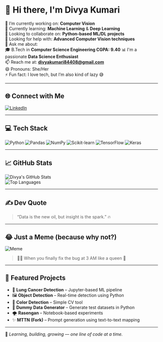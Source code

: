 # 👋 Hi there, I'm Divya Kumari

🔭 I’m currently working on: **Computer Vision**  
🌱 Currently learning: **Machine Learning** & **Deep Learning**  
👯 Looking to collaborate on: **Python-based ML/DL projects**  
🤔 Looking for help with: **Advanced Computer Vision techniques**  
💬 Ask me about:  
🎓 B.Tech in **Computer Science Engineering CGPA: 9.40** 
📊 I'm a passionate **Data Science Enthusiast**  
📫 Reach me at: **divyakumari84408@gmail.com**  
😄 Pronouns: She/Her  
⚡ Fun fact: I love tech, but I’m also kind of lazy 😅

---

## 🌐 Connect with Me

[![LinkedIn](https://img.shields.io/badge/LinkedIn-View%20Profile-blue?style=for-the-badge&logo=linkedin)](https://www.linkedin.com/in/divya-kumari11)

---

## 💻 Tech Stack

![Python](https://img.shields.io/badge/Python-3776AB?style=for-the-badge&logo=python&logoColor=white)
![Pandas](https://img.shields.io/badge/Pandas-150458?style=for-the-badge&logo=pandas&logoColor=white)
![NumPy](https://img.shields.io/badge/Numpy-013243?style=for-the-badge&logo=numpy&logoColor=white)
![Scikit-learn](https://img.shields.io/badge/Scikit--Learn-F7931E?style=for-the-badge&logo=scikit-learn&logoColor=white)
![TensorFlow](https://img.shields.io/badge/TensorFlow-FF6F00?style=for-the-badge&logo=tensorflow&logoColor=white)
![Keras](https://img.shields.io/badge/Keras-D00000?style=for-the-badge&logo=keras&logoColor=white)

---

## 📈 GitHub Stats

![Divya's GitHub Stats](https://github-readme-stats.vercel.app/api?username=DIVYA-KUMARI12&show_icons=true&theme=radical)  
![Top Languages](https://github-readme-stats.vercel.app/api/top-langs/?username=DIVYA-KUMARI12&layout=compact&theme=radical)

---

## ✍️ Dev Quote

> “Data is the new oil, but insight is the spark.” 🔥

---

## 😂 Just a Meme (because why not?)

![Meme](https://raw.githubusercontent.com/abhisheknaiidu/abhisheknaiidu/master/code.gif)

> 👩‍💻 When you finally fix the bug at 3 AM like a queen 👑
---

## 📌 Featured Projects

- 🧠 **Lung Cancer Detection** – Jupyter-based ML pipeline  
- 🖼️ **Object Detection** – Real-time detection using Python  
- 🎨 **Color Detection** – Simple CV tool  
- 🧪 **Dummy Data Generator** – Generate test datasets in Python  
- 🌪️ **Rasengan** – Notebook-based experiments  
- ✨ **MTTN (Fork)** – Prompt generation using text-to-text mapping

---

🌱 _Learning, building, growing — one line of code at a time._
